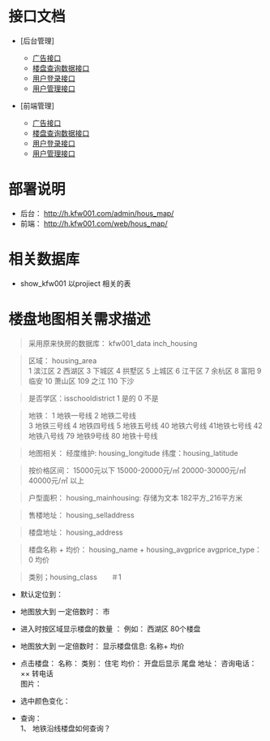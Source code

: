 

# 接口文档

- [后台管理]
  - [广告接口](/doc/map/Ad.md)
  - [楼盘查询数据接口](/doc/map/House.md)
  - [用户登录接口](/doc/map/admin/Ad.md)
  - [用户管理接口](/doc/map/admin/Ad.md)

- [前端管理]
  - [广告接口](/doc/map/Ad.md)
  - [楼盘查询数据接口](/doc/map/House.md)
  - [用户登录接口](/doc/map/admin/Ad.md)
  - [用户管理接口](/doc/map/admin/Ad.md)

# 部署说明

- 后台： http://h.kfw001.com/admin/hous_map/
- 前端： http://h.kfw001.com/web/hous_map/

# 相关数据库

- show_kfw001  以projiect 相关的表

# 楼盘地图相关需求描述

> 采用原来快房的数据库： kfw001_data  inch_housing

> 区域：  housing_area  
    1 滨江区  2 西湖区 3 下城区 4 拱墅区 5 上城区  6 江干区 7 余杭区 8 富阳 9 临安 10 萧山区  109 之江  110 下沙

>是否学区：isschooldistrict  1 是的  0 不是

>地铁：
        1 地铁一号线
        2 地铁二号线  
        3 地铁三号线
        4 地铁四号线
        5 地铁五号线
        40 地铁六号线
        41地铁七号线
        42 地铁八号线
        79 地铁9号线
        80 地铁十号线

> 地图相关： 经度维护:  housing_longitude  纬度：housing_latitude

> 按价格区间： 15000元以下   15000-20000元/㎡   20000-30000元/㎡  40000元/㎡ 以上     

> 户型面积：  housing_mainhousing: 存储为文本  182平方_216平方米  

> 售楼地址： housing_selladdress

> 楼盘地址： housing_address

> 楼盘名称 + 均价： housing_name  +  housing_avgprice   avgprice_type：0 均价

> 类别；housing_class　　＃1



+ 默认定位到：

+ 地图放大到 一定倍数时： 市

+ 进入时按区域显示楼盘的数量 ： 例如： 西湖区 80个楼盘

+ 地图放大到 一定倍数时：   显示楼盘信息: 名称+ 均价

+ 点击楼盘：  名称：
             类别： 住宅
             均价： 开盘后显示 尾盘
             地址：
             咨询电话： ×× 转电话   
             图片：        

+ 选中颜色变化：

+ 查询：  
      1、 地铁沿线楼盘如何查询？

